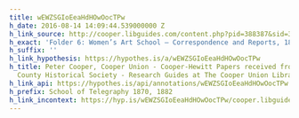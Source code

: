 ```yaml
---
title: wEWZSGIoEeaHdHOwOocTPw
h_date: 2016-08-14 14:09:44.539000000 Z
h_link_source: http://cooper.libguides.com/content.php?pid=388387&sid=3183137
h_exact: 'Folder 6: Women’s Art School – Correspondence and Reports, 1862-1899'
h_suffix: ''
h_link_hypothesis: https://hypothes.is/a/wEWZSGIoEeaHdHOwOocTPw
h_title: Peter Cooper, Cooper Union - Cooper-Hewitt Papers received from the Passaic
  County Historical Society - Research Guides at The Cooper Union Library
h_link_api: https://hypothes.is/api/annotations/wEWZSGIoEeaHdHOwOocTPw
h_prefix: School of Telegraphy 1870, 1882
h_link_incontext: https://hyp.is/wEWZSGIoEeaHdHOwOocTPw/cooper.libguides.com/content.php?pid=388387&sid=3183137
---
```


